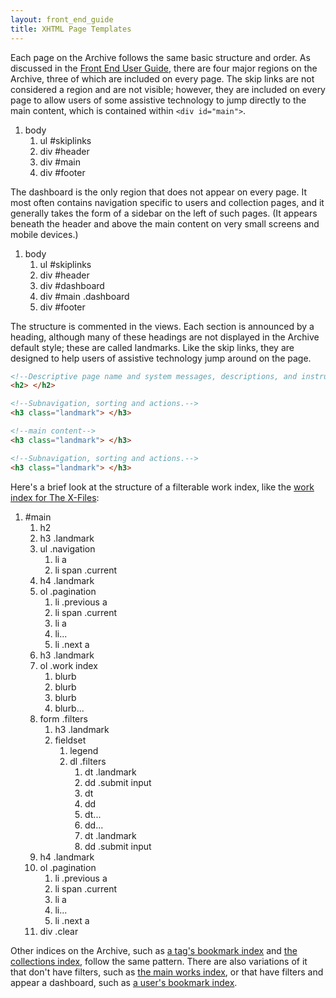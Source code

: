 ```yaml
---
layout: front_end_guide
title: XHTML Page Templates
---
```

Each page on the Archive follows the same basic structure and order. As discussed in the [Front End User Guide](front-end-user-guide), there are four major regions on the Archive, three of which are included on every page. The skip links are not considered a region and are not visible; however, they are included on every page to allow users of some assistive technology to jump directly to the main content, which is contained within `<div id="main">`.

<ol class="diagram">
<li>body
<ol>
<li>ul #skiplinks</li>
<li>div #header</li>
<li class="emphasize">div #main</li>
<li>div #footer</li>
</ol></li>
</ol>

The dashboard is the only region that does not appear on every page. It most often contains navigation specific to users and collection pages, and it generally takes the form of a sidebar on the left of such pages. (It appears beneath the header and above the main content on very small screens and mobile devices.)

<ol class="diagram">
<li>body
<ol>
<li>ul #skiplinks</li>
<li>div #header</li>
<li>div #dashboard</li>
<li class="emphasize">div #main	.dashboard</li>
<li>div #footer</li>
</ol></li>
</ol>

The structure is commented in the views. Each section is announced by a heading, although many of these headings are not displayed in the Archive default style; these are called landmarks. Like the skip links, they are designed to help users of assistive technology jump around on the page.

```html
<!--Descriptive page name and system messages, descriptions, and instructions.-->
<h2> </h2>

<!--Subnavigation, sorting and actions.-->
<h3 class="landmark"> </h3>

<!--main content-->
<h3 class="landmark"> </h3>

<!--Subnavigation, sorting and actions.-->
<h3 class="landmark"> </h3>
```

Here's a brief look at the structure of a filterable work index, like the [work index for The X-Files](http://archiveofourown.org/tags/The%20X-Files/works):

<ol class="diagram">
<li>#main
<ol>
<li>h2</li>
<li>h3 .landmark</li>
<li>ul .navigation
<ol>
<li>li <span>a</span></li>
<li>li <span>span .current</span></li>
</ol></li>
<li>h4 .landmark</li>
<li>ol .pagination
<ol>
<li>li .previous <span>a</span></li>
<li>li <span>span .current</span></li>
<li>li <span>a</span></li>
<li>li...</li>
<li>li .next <span>a</span></li>
</ol></li>
<li>h3 .landmark</li>
<li>ol .work index
<ol>
<li>blurb</li>
<li>blurb</li>
<li>blurb</li>
<li>blurb...</li>
</ol></li>
<li>form .filters
<ol>
<li>h3 .landmark</li>
<li>fieldset
<ol>
<li>legend</li>
<li>dl .filters
<ol>
<li>dt .landmark</li>
<li>dd .submit <span>input</span></li>
<li>dt</li>
<li>dd</li>
<li>dt...</li>
<li>dd...</li>
<li>dt .landmark</li>
<li>dd .submit <span>input</span></li>
</ol></li>
</ol>
</li>
</ol>
</li>
<li>h4 .landmark</li>
<li>ol .pagination
<ol>
<li>li .previous <span>a</span></li>
<li>li <span>span .current</span></li>
<li>li <span>a</span></li>
<li>li...</li>
<li>li .next <span>a</span></li>
</ol>
</li>
<li>div .clear</li>
</ol>
</li>
</ol>

Other indices on the Archive, such as [a tag's bookmark index](http://archiveofourown.org/tags/The%20X-Files/bookmarks) and [the collections index](http://archiveofourown.org/collections), follow the same pattern. There are also variations of it that don't have filters, such as [the main works index](http://archiveofourown.org/works), or that have filters and appear a dashboard, such as [a user's bookmark index](http://archiveofourown.org/users/testy/bookmarks).